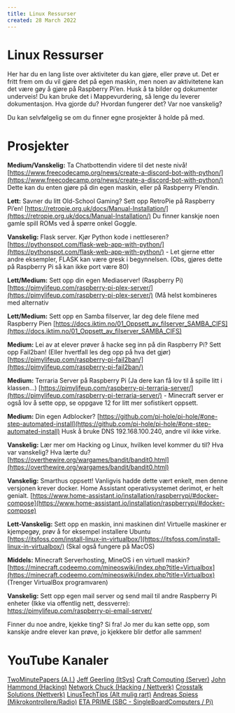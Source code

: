 ```yaml
---
title: Linux Ressurser
created: 28 March 2022
---
```

# Linux Ressurser

Her har du en lang liste over aktiviteter du kan gjøre, eller prøve ut. Det er fritt frem om du vil gjøre det på egen maskin, men noen av aktivitetene kan det være gøy å gjøre på Raspberry Pi’en. Husk å ta bilder og dokumenter underveis! Du kan bruke det i Mappevurdering, så lenge du leverer dokumentasjon. Hva gjorde du? Hvordan fungerer det? Var noe vanskelig?

Du kan selvfølgelig se om du finner egne prosjekter å holde på med.

# Prosjekter
**Medium/Vanskelig:** Ta Chatbottendin videre til det neste nivå! [https://www.freecodecamp.org/news/create-a-discord-bot-with-python/](https://www.freecodecamp.org/news/create-a-discord-bot-with-python/) Dette kan du enten gjøre på din egen maskin, eller på Rasbperry Pi’endin.

**Lett:** Savner du litt Old-School Gaming? Sett opp RetroPie på Raspberry Pi’en! [https://retropie.org.uk/docs/Manual-Installation/](https://retropie.org.uk/docs/Manual-Installation/) Du finner kanskje noen gamle spill ROMs ved å spørre onkel Goggle.

**Vanskelig:** Flask server. Kjør Python kode i nettleseren? [https://pythonspot.com/flask-web-app-with-python/](https://pythonspot.com/flask-web-app-with-python/) - Let gjerne etter andre eksempler, FLASK kan være gresk i begynnelsen. (Obs, gjøres dette på Raspberry Pi så kan ikke port være 80)

**Lett/Medium:** Sett opp din egen Mediaserver! (Raspberry Pi) [https://pimylifeup.com/raspberry-pi-plex-server/](https://pimylifeup.com/raspberry-pi-plex-server/) (Må helst kombineres med alternativ

**Lett/Medium:** Sett opp en Samba filserver, lar deg dele filene med Raspberry Pien [https://docs.iktim.no/01_Oppsett_av_filserver_SAMBA_CIFS](https://docs.iktim.no/01_Oppsett_av_filserver_SAMBA_CIFS)

**Medium:** Lei av at elever prøver å hacke seg inn på din Raspberry Pi? Sett opp Fail2ban! (Eller hvertfall les deg opp på hva det gjør) [https://pimylifeup.com/raspberry-pi-fail2ban/](https://pimylifeup.com/raspberry-pi-fail2ban/)

**Medium:** Terraria Server på Raspberry Pi (Ja dere kan få lov til å spille litt i klassen...) [https://pimylifeup.com/raspberry-pi-terraria-server/](https://pimylifeup.com/raspberry-pi-terraria-server/) - Minecraft server er også lov å sette opp, se oppgave 12 for litt mer sofistikert oppsett.

**Medium:** Din egen Adblocker? [https://github.com/pi-hole/pi-hole/#one-step-automated-install](https://github.com/pi-hole/pi-hole/#one-step-automated-install) Husk å bruke DNS 192.168.100.240, andre vil ikke virke.

**Vanskelig:** Lær mer om Hacking og Linux, hvilken level kommer du til? Hva var vanskelig? Hva lærte du? [https://overthewire.org/wargames/bandit/bandit0.html](https://overthewire.org/wargames/bandit/bandit0.html)

**Vanskelig:** Smarthus oppsett! Vanligvis hadde dette vært enkelt, men denne versjonen krever docker. Home Assistant operativsystemet derimot, er helt genialt. [https://www.home-assistant.io/installation/raspberrypi/#docker-compose](https://www.home-assistant.io/installation/raspberrypi/#docker-compose)

**Lett-Vanskelig:** Sett opp en maskin, inni maskinen din! Virtuelle maskiner er kjempegøy, prøv å for eksempel installere Ubuntu [https://itsfoss.com/install-linux-in-virtualbox/](https://itsfoss.com/install-linux-in-virtualbox/) (Skal også fungere på MacOS)

**Middels:** Minecraft Serverhosting, MineOS i en virtuell maskin? [https://minecraft.codeemo.com/mineoswiki/index.php?title=Virtualbox](https://minecraft.codeemo.com/mineoswiki/index.php?title=Virtualbox) (Trenger VirtualBox programvaren)

**Vanskelig:** Sett opp egen mail server og send mail til andre Raspberry Pi enheter (Ikke via offentlig nett, dessverre): https://pimylifeup.com/raspberry-pi-email-server/ 

Finner du noe andre, kjekke ting? Si fra! Jo mer du kan sette opp, som kanskje andre elever kan prøve, jo kjekkere blir detfor alle sammen!


# YouTube Kanaler

[TwoMinutePapers (A.I.)](https://www.youtube.com/c/JeffGeerling)
[Jeff Geerling (ItSys)](https://www.youtube.com/c/JeffGeerling)
[Craft Computing (Server)](https://www.youtube.com/c/CraftComputing)
[John Hammond (Hacking)](https://www.youtube.com/c/JohnHammond010)
[Network Chuck (Hacking / Nettverk)](https://www.youtube.com/c/NetworkChuck)
[Crosstalk Solutions (Nettverk)](https://www.youtube.com/c/CrosstalkSolutions)
[LinusTechTips (Alt mulig rart)](https://www.youtube.com/c/LinusTechTips)
[Andreas Spiess (Mikrokontrollere/Radio)](https://www.youtube.com/c/AndreasSpiess)
[ETA PRIME (SBC - SingleBoardComputers / Pi)](https://www.youtube.com/c/ETAPRIME)
